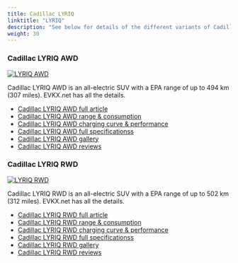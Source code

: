 ```yaml
---
title: Cadillac LYRIQ
linktitle: "LYRIQ"
description: "See below for details of the different variants of Cadillac LYRIQ"
weight: 30
---
```

### Cadillac LYRIQ AWD

<a href="lyriq_awd/"><img src="https://media.evkx.net/multimedia/models/cadillac/lyriq/lyriq_awd/main_1_st.jpg" class="img-fluid" alt="LYRIQ AWD" ></a>

Cadillac LYRIQ AWD is an all-electric SUV with a EPA range of up to 494 km (307 miles). EVKX.net has all the details. 

- [Cadillac LYRIQ AWD full article](lyriq_awd/)
- [Cadillac LYRIQ AWD range & consumption](lyriq_awd/rangeandconsumption)
- [Cadillac LYRIQ AWD charging curve & performance](lyriq_awd/chargingcurve)
- [Cadillac LYRIQ AWD full specificationss](lyriq_awd/specifications)
- [Cadillac LYRIQ AWD gallery](lyriq_awd/gallery)
- [Cadillac LYRIQ AWD reviews](lyriq_awd/reviews)

### Cadillac LYRIQ RWD

<a href="lyriq_rwd/"><img src="https://media.evkx.net/multimedia/models/cadillac/lyriq/lyriq_rwd/main_1_st.jpg" class="img-fluid" alt="LYRIQ RWD" ></a>

Cadillac LYRIQ RWD is an all-electric SUV with a EPA range of up to 502 km (312 miles). EVKX.net has all the details. 

- [Cadillac LYRIQ RWD full article](lyriq_rwd/)
- [Cadillac LYRIQ RWD range & consumption](lyriq_rwd/rangeandconsumption)
- [Cadillac LYRIQ RWD charging curve & performance](lyriq_rwd/chargingcurve)
- [Cadillac LYRIQ RWD full specificationss](lyriq_rwd/specifications)
- [Cadillac LYRIQ RWD gallery](lyriq_rwd/gallery)
- [Cadillac LYRIQ RWD reviews](lyriq_rwd/reviews)

